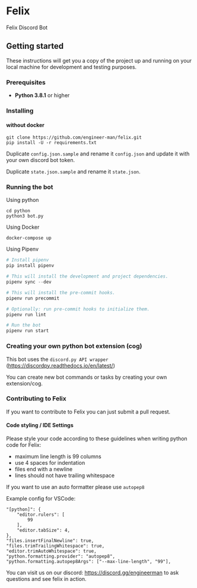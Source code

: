 # Felix
Felix Discord Bot

## Getting started
These instructions will get you a copy of the project up and running on your local machine for development and testing purposes.

### Prerequisites
* **Python 3.8.1** or higher

### Installing
#### without docker
```
git clone https://github.com/engineer-man/felix.git
pip install -U -r requirements.txt
```
Duplicate `config.json.sample` and rename it `config.json` and update it with your own discord bot token.

Duplicate `state.json.sample` and rename it `state.json`.

### Running the bot
Using python
```
cd python
python3 bot.py
```
Using Docker
```
docker-compose up
```
Using Pipenv
```py
# Install pipenv
pip install pipenv

# This will install the development and project dependencies.
pipenv sync --dev

# This will install the pre-commit hooks.
pipenv run precommit

# Optionally: run pre-commit hooks to initialize them.
pipenv run lint

# Run the bot
pipenv run start
```

### Creating your own python bot extension (cog)
This bot uses the `discord.py API wrapper` (https://discordpy.readthedocs.io/en/latest/)

You can create new bot commands or tasks by creating your own extension/cog.

### Contributing to Felix
If you want to contribute to Felix you can just submit a pull request.
#### Code styling / IDE Settings
Please style your code according to these guidelines when writing python code for Felix:
* maximum line length is 99 columns 
* use 4 spaces for indentation
* files end with a newline 
* lines should not have trailing whitespace

If you want to use an auto formatter please use `autopep8`

Example config for VSCode:
```
"[python]": {
    "editor.rulers": [
        99
    ],
    "editor.tabSize": 4,
},
"files.insertFinalNewline": true,
"files.trimTrailingWhitespace": true,
"editor.trimAutoWhitespace": true,
"python.formatting.provider": "autopep8",
"python.formatting.autopep8Args": ["--max-line-length", "99"],
```

You can visit us on our discord: https://discord.gg/engineerman
 to ask questions and see felix in action.

